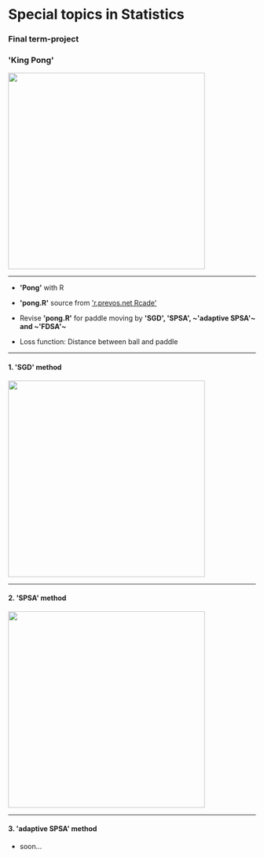 # Special topics in Statistics


### Final term-project 

### **'King Pong'**

<img width = "400" heigth = "350" src = https://user-images.githubusercontent.com/37679460/48955703-888ce980-ef92-11e8-9a3d-428c13ec2c1a.png>

----------------------
  - **'Pong'** with R
  
  
  - **'pong.R'** source from ['r.prevos.net Rcade'](https://github.com/pprevos/r.prevos.net/tree/master/Rcade)
  
  
  - Revise **'pong.R'** for paddle moving by **'SGD', 'SPSA', ~'adaptive SPSA'~ and ~'FDSA'~** 
  
  - Loss function: Distance between ball and paddle

-------------------
#### 1. 'SGD' method

<img width = "400" heigth = "350" src = https://user-images.githubusercontent.com/37679460/48947558-e3174d00-ef74-11e8-9278-b31414beca21.gif>

----------------------

####  2. 'SPSA' method

<img width = "400" heigth = "350" src = https://user-images.githubusercontent.com/37679460/48944262-5d41d480-ef69-11e8-9a2a-9aed45fbfeed.gif>


----------------------

#### 3. 'adaptive SPSA' method

  - soon...
